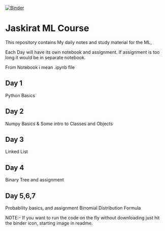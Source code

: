 [![Binder](https://mybinder.org/badge_logo.svg)](https://mybinder.org/v2/gh/dhirajhimani/Jaskerat_ML_Course/master)

# Jaskirat ML Course
This repository contains My daily notes and study material for the ML,

Each Day will have its own notebook and assignment. If assignment is too long it would be in separate notebook.

From Notebook i mean .ipynb file

## Day 1
Python  Basics

## Day 2
Numpy Basics & Some intro to Classes and Objects

## Day 3
Linked List

## Day 4
Binary Tree and assignment

## Day 5,6,7
Probability basics, and assignment Binomial Distribution Formula

NOTE:- If you want to run the code on the fly without downloading just hit the binder icon, starting image in readme. 
